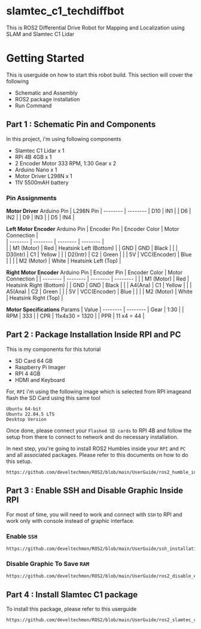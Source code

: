# slamtec_c1_techdiffbot
This is ROS2 Differential Drive Robot for Mapping and Localization using SLAM and Slamtec C1 Lidar

# Getting Started

This is userguide on how to start  this robot build. This section will cover the following
* Schematic and Assembly
* ROS2 package installation
* Run Command

## Part 1 : Schematic Pin and Components

In this project, i'm using following components
* Slamtec C1 Lidar x 1
* RPi 4B 4GB x 1
* 2 Encoder Motor 333 RPM, 1:30 Gear x 2
* Arduino Nano x 1
* Motor Driver L298N x 1
* 11V 5500mAH battery

### Pin Assignments

**Motor Driver**
 Arduino Pin | L298N Pin
| -------- | --------
| D10      | IN1 |
| D6       | IN2 |
| D9       | IN3 |
| D5       | IN4 |


**Left Motor Encoder**
 Arduino Pin | Encoder Pin | Encoder Color | Motor Connection         |  
| -------- | --------      | --------      | --------                 |  
|          | M1 (Motor)    | Red           | Heatsink Left (Bottom)   |
| GND      | GND           | Black         |                          |
| D3(Intr) | C1            | Yellow        |                          |
| D2(Intr) | C2            | Green         |                          |
| 5V       | VCC(Encoder)  | Blue          |                          |
|          | M2 (Motor)    | White         | Heatsink Left (Top)      |


**Right Motor Encoder**
 Arduino Pin | Encoder Pin | Encoder Color | Motor Connection        |
| -------- | --------      | --------      | --------                |
|          | M1 (Motor)    | Red           | Heatsink Right (Bottom) |
| GND      | GND           | Black         |                         |
| A4(Ana)  | C1            | Yellow        |                         |
| A5(Ana)  | C2            | Green         |                         |
| 5V       | VCC(Encoder)  | Blue          |                         |
|          | M2 (Motor)    | White         | Heatsink Right (Top)    |


**Motor Specifications**
 Params    | Value
| -------- | --------
| Gear     | 1:30           |
| RPM      | 333            |
| CPR      | 11x4x30 = 1320 |
| PPR      | 11 x4 = 44     |


## Part 2 : Package Installation Inside RPI and PC

This is my components for this tutorial
* SD Card 64 GB
* Raspberry Pi Imager
* RPI 4 4GB
* HDMI and Keyboard
  
For, `RPI` i'm using the following image which is selected from RPI imageand flash the SD Card using this same tool
```
Ubuntu 64-bit
Ubuntu 22.04.5 LTS
Desktop Version
```

Once done, please connect your `Flashed SD cards` to RPI 4B and follow the setup from there to connect to network and do necessary installation.

In next step, you're going to install ROS2 Humbles inside your `RPI` and `PC` and all  associated packages. Please refer to this documents on how to do this setup.
```
https://github.com/develtechmon/ROS2/blob/main/UserGuide/ros2_humble_installation_packages_guide.md
```

## Part 3 : Enable SSH and Disable Graphic Inside RPI

For most of time, you will need to work and connect with `SSH` to RPI and work only with console instead of graphic interface. 

### Enable `SSH`
```
https://github.com/develtechmon/ROS2/blob/main/UserGuide/ssh_installation.md
```

### Disable Graphic To Save `RAM`
```
https://github.com/develtechmon/ROS2/blob/main/UserGuide/ros2_disable_enable_rpi_graphic.md
```

## Part 4 : Install Slamtec C1 package

To install this package, please refer to this userguide
```
https://github.com/develtechmon/ROS2/blob/main/UserGuide/ros2_slamtec_rplidar_installation.md
```
